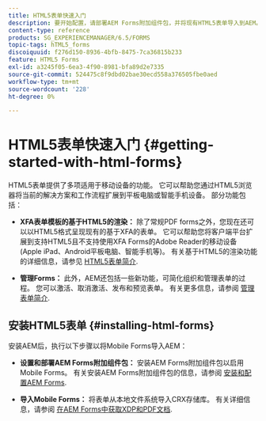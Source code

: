 ```yaml
---
title: HTML5表单快速入门
description: 要开始配置，请部署AEM Forms附加组件包，并将现有HTML5表单导入到AEM。
content-type: reference
products: SG_EXPERIENCEMANAGER/6.5/FORMS
topic-tags: hTML5_forms
discoiquuid: f276d150-8936-4bfb-8475-7ca36815b233
feature: HTML5 Forms
exl-id: a3245f05-6ea3-4f90-8981-bfa89d2e7335
source-git-commit: 524475c8f9dbd02bae30ecd558a376505fbe0aed
workflow-type: tm+mt
source-wordcount: '228'
ht-degree: 0%

---
```


# HTML5表单快速入门 {#getting-started-with-html-forms}

HTML5表单提供了多项适用于移动设备的功能。 它可以帮助您通过HTML5浏览器将当前的解决方案和工作流程扩展到平板电脑或智能手机设备。 部分功能包括：

* **XFA表单模板的基于HTML5的渲染：** 除了常规PDF forms之外，您现在还可以以HTML5格式呈现现有的基于XFA的表单。 它可以帮助您将客户端平台扩展到支持HTML5且不支持使用XFA Forms的Adobe Reader的移动设备(Apple iPad、Android平板电脑、智能手机等)。 有关基于HTML5的渲染功能的详细信息，请参见 [HTML5表单简介](/help/forms/using/introduction.md).

* **管理Forms：** 此外，AEM还包括一些新功能，可简化组织和管理表单的过程。 您可以激活、取消激活、发布和预览表单。 有关更多信息，请参阅 [管理表单简介](/help/forms/using/introduction-managing-forms.md).

## 安装HTML5表单 {#installing-html-forms}

安装AEM后，执行以下步骤以将Mobile Forms导入AEM：

* **设置和部署AEM Forms附加组件包：** 安装AEM Forms附加组件包以启用Mobile Forms。 有关安装AEM Forms附加组件包的信息，请参阅 [安装和配置AEM Forms](/help/forms/using/installing-configuring-aem-forms-osgi.md).

* **导入Mobile Forms：** 将表单从本地文件系统导入CRX存储库。 有关详细信息，请参阅 [在AEM Forms中获取XDP和PDF文档](/help/forms/using/get-xdp-pdf-documents-aem.md).
